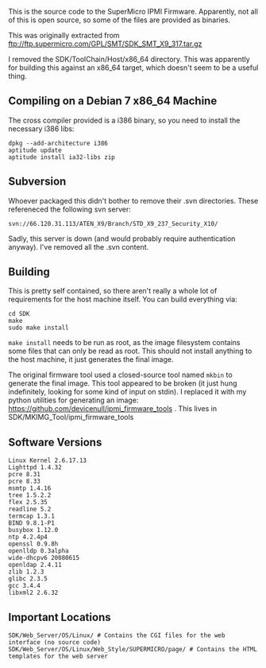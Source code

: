 This is the source code to the SuperMicro IPMI Firmware. Apparently, not all of this is open source, so some of the files are provided as binaries.

This was originally extracted from ftp://ftp.supermicro.com/GPL/SMT/SDK_SMT_X9_317.tar.gz

I removed the SDK/ToolChain/Host/x86_64 directory. This was apparently for building this against an x86_64 target, which doesn't seem to be a useful thing.

## Compiling on a Debian 7 x86_64 Machine

The cross compiler provided is a i386 binary, so you need to install the necessary i386 libs:

    dpkg --add-architecture i386
    aptitude update
    aptitude install ia32-libs zip

## Subversion

Whoever packaged this didn't bother to remove their .svn directories. These refereneced the following svn server:

    svn://66.120.31.113/ATEN_X9/Branch/STD_X9_237_Security_X10/

Sadly, this server is down (and would probably require authentication anyway). I've removed all the .svn content.

## Building

This is pretty self contained, so there aren't really a whole lot of requirements for the host machine itself.  You can build everything via:

    cd SDK
    make
    sudo make install

`make install` needs to be run as root, as the image filesystem contains some files that can only be read as root.  This should not install anything to the host machine, it just generates the final image.

The original firmware tool used a closed-source tool named `mkbin` to generate the final image.  This tool appeared to be broken (it just hung indefinitely, looking for some kind of input on stdin).  I replaced it with my python utilities for generating an image: https://github.com/devicenull/ipmi_firmware_tools .  This lives in SDK/MKIMG_Tool/ipmi_firmware_tools


## Software Versions

    Linux Kernel 2.6.17.13
    Lighttpd 1.4.32
    pcre 8.31
    pcre 8.33
    msmtp 1.4.16
    tree 1.5.2.2
    flex 2.5.35
    readline 5.2
    termcap 1.3.1
    BIND 9.8.1-P1
    busybox 1.12.0
    ntp 4.2.4p4
    openssl 0.9.8h
    openlldp 0.3alpha
    wide-dhcpv6 20080615
    openldap 2.4.11
    zlib 1.2.3
    glibc 2.3.5
    gcc 3.4.4
    libxml2 2.6.32

## Important Locations

    SDK/Web_Server/OS/Linux/ # Contains the CGI files for the web interface (no source code)
    SDK/Web_Server/OS/Linux/Web_Style/SUPERMICRO/page/ # Contains the HTML templates for the web server


